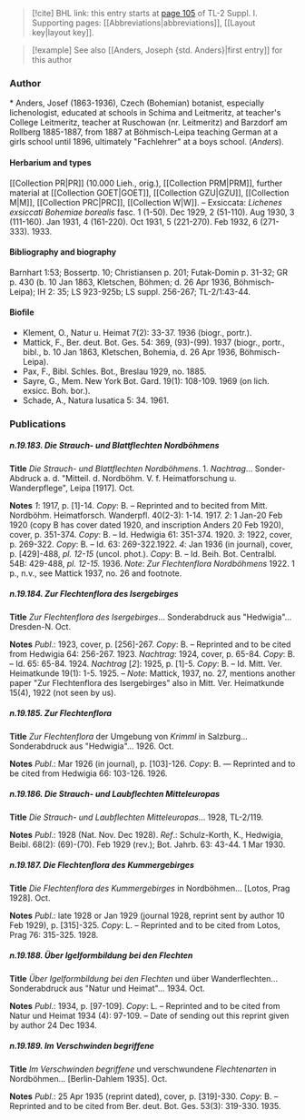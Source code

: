> [!cite] BHL link: this entry starts at [page 105](https://www.biodiversitylibrary.org/item/103858#page/117/mode/1up) of TL-2 Suppl. I.
> Supporting pages: [[Abbreviations|abbreviations]], [[Layout key|layout key]].

> [!example] See also [[Anders, Joseph {std. Anders}|first entry]] for this author

### Author

\* Anders, Josef (1863-1936), Czech (Bohemian) botanist, especially lichenologist, educated at schools in Schima and Leitmeritz, at teacher's College Leitmeritz, teacher at Ruschowan (nr. Leitmeritz) and Barzdorf am Rollberg 1885-1887, from 1887 at Böhmisch-Leipa teaching German at a girls school until 1896, ultimately "Fachlehrer" at a boys school. (*Anders*).

#### Herbarium and types

[[Collection PR|PR]] (10.000 Lieh., orig.), [[Collection PRM|PRM]], further material at [[Collection GOET|GOET]], [[Collection GZU|GZU]], [[Collection M|M]], [[Collection PRC|PRC]], [[Collection W|W]]. – Exsiccata: *Lichenes exsiccati Bohemiae borealis* fasc. 1 (1-50). Dec 1929, 2 (51-110). Aug 1930, 3 (111-160). Jan 1931, 4 (161-220). Oct 1931, 5 (221-270). Feb 1932, 6 (271-333). 1933.

#### Bibliography and biography

Barnhart 1:53; Bossertp. 10; Christiansen p. 201; Futak-Domin p. 31-32; GR p. 430 (b. 10 Jan 1863, Kletschen, Böhmen; d. 26 Apr 1936, Böhmisch-Leipa); IH 2: 35; LS 923-925b; LS suppl. 256-267; TL-2/1:43-44.

#### Biofile

- Klement, O., Natur u. Heimat 7(2): 33-37. 1936 (biogr., portr.).
- Mattick, F., Ber. deut. Bot. Ges. 54: 369, (93)-(99). 1937 (biogr., portr., bibl., b. 10 Jan 1863, Kletschen, Bohemia, d. 26 Apr 1936, Böhmisch-Leipa).
- Pax, F., Bibl. Schles. Bot., Breslau 1929, no. 1885.
- Sayre, G., Mem. New York Bot. Gard. 19(1): 108-109. 1969 (on lich. exsicc. Boh. bor.).
- Schade, A., Natura lusatica 5: 34. 1961.

### Publications

##### n.19.183. Die Strauch- und Blattflechten Nordböhmens

**Title**
*Die Strauch- und Blattflechten Nordböhmens*. 1. *Nachtrag*... Sonder-Abdruck a. d. "Mitteil. d. Nordböhm. V. f. Heimatforschung u. Wanderpflege", Leipa \[1917\]. Oct.

**Notes**
*1*: 1917, p. \[1\]-14. *Copy*: B. – Reprinted and to becited from Mitt. Nordböhm. Heimatforsch. Wanderpfl. 40(2-3): 1-14. 1917.
*2*: 1 Jan-20 Feb 1920 (copy B has cover dated 1920, and inscription Anders 20 Feb 1920), cover, p. 351-374. *Copy*: B. – Id. Hedwigia 61: 351-374. 1920.
*3*: 1922, cover, p. 269-322. *Copy*: B. – Id. 63: 269-322.1922.
*4*: Jan 1936 (in journal), cover, p. \[429\]-488, *pl. 12-15* (uncol. phot.). *Copy*: B. – Id. Beih. Bot. Centralbl. 54B: 429-488, *pl. 12-15.* 1936.
*Note*: *Zur Flechtenflora Nordböhmens* 1922. 1 p., n.v., see Mattick 1937, no. 26 and footnote.

##### n.19.184. Zur Flechtenflora des Isergebirges

**Title**
*Zur Flechtenflora des Isergebirges*... Sonderabdruck aus "Hedwigia"... Dresden-N. Oct.

**Notes**
*Publ*.: 1923, cover, p. \[256\]-267. *Copy*: B. – Reprinted and to be cited from Hedwigia 64: 256-267. 1923.
*Nachtrag*: 1924, cover, p. 65-84. *Copy*: B. – Id. 65: 65-84. 1924.
*Nachtrag* \[*2*\]: 1925, p. \[1\]-5. *Copy*: B. – Id. Mitt. Ver. Heimatkunde 19(1): 1-5. 1925. – *Note*: Mattick, 1937, no. 27, mentions another paper "Zur Flechtenflora des Isergebirges" also in Mitt. Ver. Heimatkunde 15(4), 1922 (not seen by us).

##### n.19.185. Zur Flechtenflora

**Title**
*Zur Flechtenflora* der Umgebung von *Krimml* in Salzburg... Sonderabdruck aus "Hedwigia"... 1926. Oct.

**Notes**
*Publ*.: Mar 1926 (in journal), p. \[103\]-126. *Copy*: B. — Reprinted and to be cited from Hedwigia 66: 103-126. 1926.

##### n.19.186. Die Strauch- und Laubflechten Mitteleuropas

**Title**
*Die Strauch- und Laubflechten Mitteleuropas*... 1928, TL-2/119.

**Notes**
*Publ*.: 1928 (Nat. Nov. Dec 1928).
*Ref*.: Schulz-Korth, K., Hedwigia, Beibl. 68(2): (69)-(70). Feb 1929 (rev.); Bot. Jahrb. 63: 43-44. 1 Mar 1930.

##### n.19.187. Die Flechtenflora des Kummergebirges

**Title**
*Die Flechtenflora des Kummergebirges* in Nordböhmen... \[Lotos, Prag 1928\]. Oct.

**Notes**
*Publ*.: late 1928 or Jan 1929 (journal 1928, reprint sent by author 10 Feb 1929), p. \[315\]-325.
*Copy*: L. – Reprinted and to be cited from Lotos, Prag 76: 315-325. 1928.

##### n.19.188. Über Igelformbildung bei den Flechten

**Title**
*Über Igelformbildung bei den Flechten* und über Wanderflechten... Sonderabdruck aus "Natur und Heimat"... 1934. Oct.

**Notes**
*Publ*.: 1934, p. \[97-109\]. *Copy*: L. – Reprinted and to be cited from Natur und Heimat 1934 (4): 97-109. – Date of sending out this reprint given by author 24 Dec 1934.

##### n.19.189. Im Verschwinden begriffene

**Title**
*Im Verschwinden begriffene* und verschwundene *Flechtenarten* in Nordböhmen... \[Berlin-Dahlem 1935\]. Oct.

**Notes**
*Publ*.: 25 Apr 1935 (reprint dated), cover, p. \[319\]-330. *Copy*: B. – Reprinted and to be cited from Ber. deut. Bot. Ges. 53(3): 319-330. 1935.

